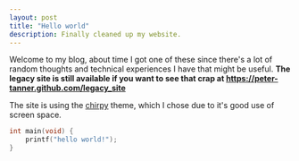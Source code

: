 ```yaml
---
layout: post
title: "Hello world"
description: Finally cleaned up my website.
---
```


Welcome to my blog, about time I got one of these since there's a lot of random thoughts and technical experiences I have that might be useful. **The legacy site is still available if you want to see that crap at https://peter-tanner.github.com/legacy_site**

The site is using the [chirpy](https://chirpy.cotes.page/) theme, which I chose due to it's good use of screen space.

```c
int main(void) {
	printf("hello world!");
}
```
